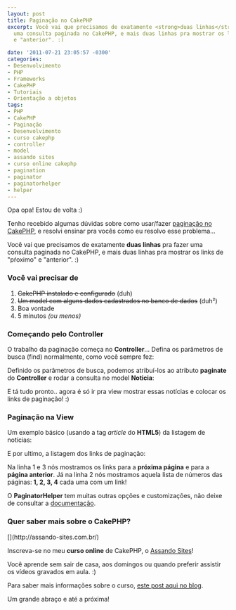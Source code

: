 ```yaml
---
layout: post
title: Paginação no CakePHP
excerpt: Você vai que precisamos de exatamente <strong>duas linhas</strong> pra fazer
  uma consulta paginada no CakePHP, e mais duas linhas pra mostrar os links de "pŕoximo"
  e "anterior". :)

date: '2011-07-21 23:05:57 -0300'
categories:
- Desenvolvimento
- PHP
- Frameworks
- CakePHP
- Tutoriais
- Orientação a objetos
tags:
- PHP
- CakePHP
- Paginação
- Desenvolvimento
- curso cakephp
- controller
- model
- assando sites
- curso online cakephp
- pagination
- paginator
- paginatorhelper
- helper
---
```

Opa opa! Estou de volta :)

Tenho recebido algumas dúvidas sobre como usar/fazer [paginação no CakePHP](http://book.cakephp.org/2.0/en/core-libraries/components/pagination.html), e resolvi ensinar pra vocês como eu resolvo esse problema...

Você vai que precisamos de exatamente <strong>duas linhas</strong> pra fazer uma consulta paginada no CakePHP, e mais duas linhas pra mostrar os links de "pŕoximo" e "anterior". :)

<h3>Você vai precisar de</h3>
<ol>
<li><del>CakePHP instalado e configurado</del> (duh)</li>
<li><del>Um model com alguns dados cadastrados no banco de dados</del> (duh²)</li>
<li>Boa vontade</li>
<li>5 minutos <em>(ou menos)</em></li>
</ol>
<h3>Começando pelo Controller</h3>
<div>O trabalho da paginação começa no <strong>Controller</strong>... Defina os parâmetros de busca (find) normalmente, como você sempre fez:</div>

<div data-gist-id="12230f0229f4d6490740" data-gist-show-loading="false"></div>

Definido os parâmetros de busca, podemos atribuí-los ao atributo <strong>paginate</strong> do <strong>Controller</strong> e rodar a consulta no model <strong>Noticia</strong>:


<div data-gist-id="2fbedc9981b4295dce93" data-gist-show-loading="false"></div>

E tá tudo pronto.. agora é só ir pra view mostrar essas notícias e colocar os links de paginação! :)

<h3>Paginação na View</h3>
Um exemplo básico (usando a tag <em>article</em> do <strong>HTML5</strong>) da listagem de notícias:


<div data-gist-id="bebfd7e73ae3bae6d7af" data-gist-show-loading="false"></div>

E por ultimo, a listagem dos links de paginação:


<div data-gist-id="1667689b758f7c46034c" data-gist-show-loading="false"></div>

Na linha 1 e 3 nós mostramos os links para a <strong>próxima página</strong> e para a <strong>página anterior</strong>. Já na linha 2 nós mostramos aquela lista de números das páginas:<strong> 1, 2, 3, 4</strong> cada uma com um link!

O <strong>PaginatorHelper</strong> tem muitas outras opções e customizações, não deixe de consultar a [documentação](http://book.cakephp.org/2.0/en/core-libraries/helpers/paginator.html).

<h3>Quer saber mais sobre o CakePHP?</h3>
[](http://assando-sites.com.br/)

Inscreva-se no meu <strong>curso online</strong> de CakePHP, o [Assando Sites](http://assando-sites.com.br)!

Você aprende sem sair de casa, aos domingos ou quando preferir assistir os vídeos gravados em aula. :)

Para saber mais informações sobre o curso, [este post aqui no blog](/curso-online-de-cakephp).

Um grande abraço e até a próxima!

